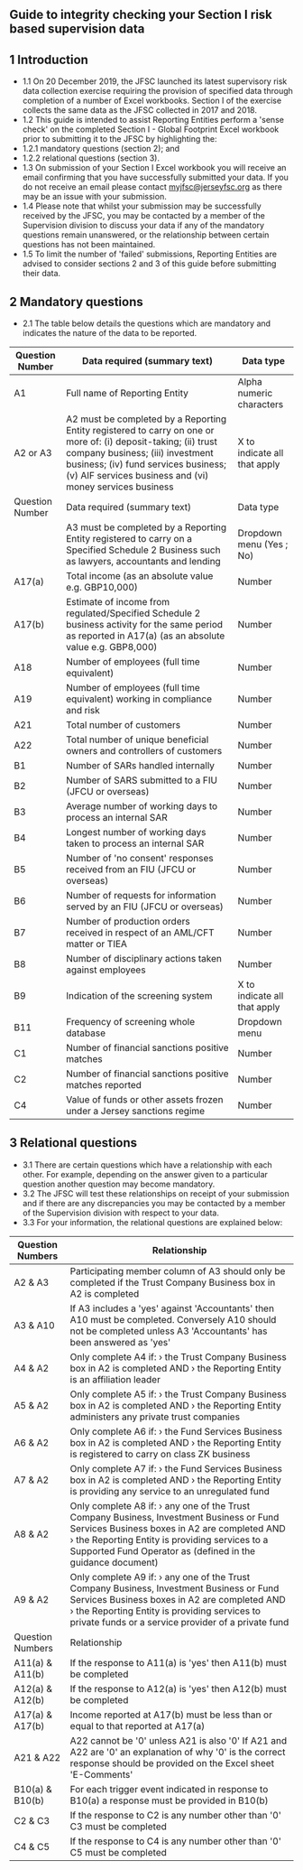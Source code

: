 
## Guide to integrity checking your Section I risk based supervision data

## 1 Introduction

- 1.1 On 20 December 2019, the JFSC launched its latest supervisory risk data collection exercise requiring the provision of specified data through completion of a number of Excel workbooks. Section I of the exercise collects the same data as the JFSC collected in 2017 and 2018.
- 1.2 This guide is intended to assist Reporting Entities perform a 'sense check' on the completed Section I - Global Footprint Excel workbook prior to submitting it to the JFSC by highlighting the:
- 1.2.1 mandatory questions (section 2); and
- 1.2.2 relational questions (section 3).
- 1.3 On submission of your Section I Excel workbook you will receive an email confirming that you have successfully submitted your data. If you do not receive an email please contact myjfsc@jerseyfsc.org as there may be an issue with your submission.
- 1.4 Please note that whilst your submission may be successfully received by the JFSC, you may be contacted by a member of the Supervision division to discuss your data if any of the mandatory questions remain unanswered, or the relationship between certain questions has not been maintained.
- 1.5 To limit the number of 'failed' submissions, Reporting Entities are advised to consider sections 2 and 3 of this guide before submitting their data.

## 2 Mandatory questions

- 2.1 The table below details the questions which are mandatory and indicates the nature of the data to be reported.

| Question  Number   | Data required (summary text)                                                                                                                                                                                                                             | Data type                     |
|--------------------|----------------------------------------------------------------------------------------------------------------------------------------------------------------------------------------------------------------------------------------------------------|-------------------------------|
| A1                 | Full name of Reporting Entity                                                                                                                                                                                                                            | Alpha numeric  characters     |
| A2  or  A3         | A2 must be completed by a Reporting Entity registered to  carry on one or more of: (i) deposit-taking; (ii) trust company  business; (iii) investment business; (iv) fund services business;  (v) AIF services business and (vi) money services business | X to indicate  all that apply |
| Question  Number   | Data required (summary text)                                                                                                                              | Data type                     |
|                    | A3 must be completed by a Reporting Entity registered to  carry on a Specified Schedule 2 Business such as lawyers,  accountants and lending              | Dropdown  menu (Yes ; No)     |
| A17(a)             | Total income (as an absolute value e.g. GBP10,000)                                                                                                        | Number                        |
| A17(b)             | Estimate of income from regulated/Specified Schedule 2  business activity for the same period as reported in A17(a) (as  an absolute value e.g. GBP8,000) | Number                        |
| A18                | Number of employees (full time equivalent)                                                                                                                | Number                        |
| A19                | Number of employees (full time equivalent) working in  compliance and risk                                                                                | Number                        |
| A21                | Total number of customers                                                                                                                                 | Number                        |
| A22                | Total number of unique beneficial owners and controllers of  customers                                                                                    | Number                        |
| B1                 | Number of SARs handled internally                                                                                                                         | Number                        |
| B2                 | Number of SARS submitted to a FIU (JFCU or overseas)                                                                                                      | Number                        |
| B3                 | Average number of working days to process an internal SAR                                                                                                 | Number                        |
| B4                 | Longest number of working days taken to process an internal  SAR                                                                                          | Number                        |
| B5                 | Number of 'no consent' responses received from an FIU (JFCU  or overseas)                                                                                 | Number                        |
| B6                 | Number of requests for information served by an FIU (JFCU or  overseas)                                                                                   | Number                        |
| B7                 | Number of production orders received in respect of an  AML/CFT matter or TIEA                                                                             | Number                        |
| B8                 | Number of disciplinary actions taken against employees                                                                                                    | Number                        |
| B9                 | Indication of the screening system                                                                                                                        | X to indicate  all that apply |
| B11                | Frequency of screening whole database                                                                                                                     | Dropdown  menu                |
| C1                 | Number of financial sanctions positive matches                                                                                                            | Number                        |
| C2                 | Number of financial sanctions positive matches reported                                                                                                   | Number                        |
| C4                 | Value of funds or other assets frozen under a Jersey sanctions  regime                                                                                    | Number                        |

## 3 Relational questions

- 3.1 There are certain questions which have a relationship with each other. For example, depending on the answer given to a particular question another question may become mandatory.
- 3.2 The JFSC will test these relationships on receipt of your submission and if there are any discrepancies you may be contacted by a member of the Supervision division with respect to your data.
- 3.3 For your information, the relational questions are explained below:

| Question  Numbers   | Relationship                                                                                                                                                                                                                                                  |
|---------------------|---------------------------------------------------------------------------------------------------------------------------------------------------------------------------------------------------------------------------------------------------------------|
| A2 & A3             | Participating member column of A3 should  only  be completed if the  Trust Company Business box in A2 is completed                                                                                                                                            |
| A3 & A10            | If A3 includes a 'yes' against 'Accountants' then A10 must be completed. Conversely A10 should not be completed unless A3 'Accountants' has  been answered as 'yes'                                                                                           |
| A4 & A2             | Only complete A4 if:  › the Trust Company Business box in A2 is completed AND  › the Reporting Entity is an affiliation leader                                                                                                                                |
| A5 & A2             | Only complete A5 if:  › the Trust Company Business box in A2 is completed AND  › the Reporting Entity administers any private trust companies                                                                                                                 |
| A6 & A2             | Only complete A6 if: › the Fund Services Business box in A2 is completed AND  › the Reporting Entity is registered to carry on class ZK business                                                                                                              |
| A7 & A2             | Only complete A7 if:  › the Fund Services Business box in A2 is completed AND  › the Reporting Entity is providing any service to an unregulated  fund                                                                                                        |
| A8 & A2             | Only complete A8 if:  › any one of the Trust Company Business, Investment Business or  Fund Services Business boxes in A2 are completed AND  › the Reporting Entity is providing services to a Supported Fund  Operator as (defined in the guidance document) |
| A9 & A2             | Only complete A9 if:  › any one of the Trust Company Business, Investment Business or  Fund Services Business boxes in A2 are completed AND  › the Reporting Entity is providing services to private funds or a  service provider of a private fund           |
| Question  Numbers   | Relationship                                                                                                                                                          |
| A11(a) &  A11(b)    | If the response to A11(a) is 'yes' then A11(b) must be completed                                                                                                      |
| A12(a) &  A12(b)    | If the response to A12(a) is 'yes' then A12(b) must be completed                                                                                                      |
| A17(a) &  A17(b)    | Income reported at A17(b) must be less than or equal to that reported at  A17(a)                                                                                      |
| A21 & A22           | A22 cannot be '0' unless A21 is also '0' If A21 and A22 are '0' an explanation of why '0' is the correct response  should be provided on the Excel sheet 'E-Comments' |
| B10(a) &  B10(b)    | For each trigger event indicated in response to B10(a) a response must  be provided in B10(b)                                                                         |
| C2 & C3             | If the response to C2 is any number other than '0' C3 must be completed                                                                                               |
| C4 & C5             | If the response to C4 is any number other than '0' C5 must be completed                                                                                               |